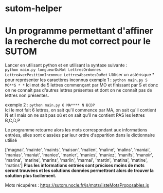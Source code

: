 # sutom-helper
<h1>Un programme permettant d'affiner la recherche du mot correct pour le SUTOM</h1>

Lancer en utilisant python et en utilisant la syntaxe suivante : </br>
<code>python main.py longueurDuMot LettresOrdonnes LettreAvecPositionInconnue LettresAbsentesDuMot</code>
Utiliser un astérisque *  pour représenter les caractères inconnus
exemple 1 : <code>python main.py 5 MO**S * *</code>
Ici mot de 5 lettres commençant par MO et finissant par S et donc on ne connaît pas d'autres lettres présentes et dont on ne connaît pas de lettres non présentes.

exemple 2 : <code>python main.py 6 MA**** N BCDP</code></br>
Ici le mot fait 6 lettres, on sait qu'il commence par MA, on sait qu'il contient N et I mais on ne sait pas où et on sait qu'il ne contient PAS les lettres B,C,D,P

Le programme retourne alors les mots correspondant aux informations entrées, elles sont classées par leur ordre d'apparition dans le dictionnaire utilisé</br>

['magnai', 'mainte', 'maints', 'maison', 'malien', 'maline', 'malins', 'maniai', 'manias', 'maniat', 'maniee', 'manier', 'manies', 'maniez', 'manifs', 'manoir', 'marina', 'marine', 'marins', 'marlin', 'marnai', 'martin', 'matina', 'matine', 'matins']
<strong>Plus les informations entrées sont précises moins de mots seront trouvées et les solutions données permettront alors de trouver la solution plus facilement.</strong>

Mots récupéres : https://sutom.nocle.fr/js/mots/listeMotsProposables.js
